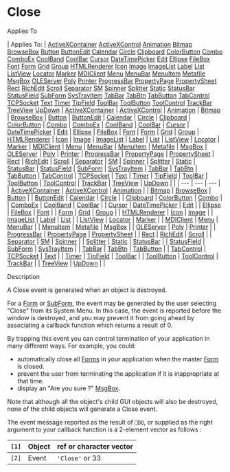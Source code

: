 




<h1 class="heading"><span class="name">Close</span></h1>

Applies To

| Applies To: | [ActiveXContainer](../a-z/activexcontainer.md) [ActiveXControl](../a-z/activexcontrol.md) [Animation](../a-z/animation.md) [Bitmap](../a-z/bitmap.md) [BrowseBox](../a-z/browsebox.md) [Button](../a-z/button.md) [ButtonEdit](../a-z/buttonedit.md) [Calendar](../a-z/calendar.md) [Circle](../a-z/circle.md) [Clipboard](../a-z/clipboard.md) [ColorButton](../a-z/colorbutton.md) [Combo](../a-z/combo.md) [ComboEx](../a-z/comboex.md) [CoolBand](../a-z/coolband.md) [CoolBar](../a-z/coolbar.md) [Cursor](../a-z/cursor.md) [DateTimePicker](../a-z/datetimepicker.md) [Edit](../a-z/edit.md) [Ellipse](../a-z/ellipse.md) [FileBox](../a-z/filebox.md) [Font](../a-z/font.md) [Form](../a-z/form.md) [Grid](../a-z/grid.md) [Group](../a-z/group.md) [HTMLRenderer](../a-z/htmlrenderer.md) [Icon](../a-z/icon.md) [Image](../a-z/image.md) [ImageList](../a-z/imagelist.md) [Label](../a-z/label.md) [List](../a-z/list.md) [ListView](../a-z/listview.md) [Locator](../a-z/locator.md) [Marker](../a-z/marker.md) [MDIClient](../a-z/mdiclient.md) [Menu](../a-z/menu.md) [MenuBar](../a-z/menubar.md) [MenuItem](../a-z/menuitem.md) [Metafile](../a-z/metafile.md) [MsgBox](../a-z/msgbox.md) [OLEServer](../a-z/oleserver.md) [Poly](../a-z/poly.md) [Printer](../a-z/printer.md) [ProgressBar](../a-z/progressbar.md) [PropertyPage](../a-z/propertypage.md) [PropertySheet](../a-z/propertysheet.md) [Rect](../a-z/rect.md) [RichEdit](../a-z/richedit.md) [Scroll](../a-z/scroll.md) [Separator](../a-z/separator.md) [SM](../a-z/sm.md) [Spinner](../a-z/spinner.md) [Splitter](../a-z/splitter.md) [Static](../a-z/static.md) [StatusBar](../a-z/statusbar.md) [StatusField](../a-z/statusfield.md) [SubForm](../a-z/subform.md) [SysTrayItem](../a-z/systrayitem.md) [TabBar](../a-z/tabbar.md) [TabBtn](../a-z/tabbtn.md) [TabButton](../a-z/tabbutton.md) [TabControl](../a-z/tabcontrol.md) [TCPSocket](../a-z/tcpsocket.md) [Text](../a-z/text.md) [Timer](../a-z/timer.md) [TipField](../a-z/tipfield.md) [ToolBar](../a-z/toolbar.md) [ToolButton](../a-z/toolbutton.md) [ToolControl](../a-z/toolcontrol.md) [TrackBar](../a-z/trackbar.md) [TreeView](../a-z/treeview.md) [UpDown](../a-z/updown.md) | [ActiveXContainer](../a-z/activexcontainer.md) | [ActiveXControl](../a-z/activexcontrol.md) | [Animation](../a-z/animation.md) | [Bitmap](../a-z/bitmap.md) | [BrowseBox](../a-z/browsebox.md) | [Button](../a-z/button.md) | [ButtonEdit](../a-z/buttonedit.md) | [Calendar](../a-z/calendar.md) | [Circle](../a-z/circle.md) | [Clipboard](../a-z/clipboard.md) | [ColorButton](../a-z/colorbutton.md) | [Combo](../a-z/combo.md) | [ComboEx](../a-z/comboex.md) | [CoolBand](../a-z/coolband.md) | [CoolBar](../a-z/coolbar.md) | [Cursor](../a-z/cursor.md) | [DateTimePicker](../a-z/datetimepicker.md) | [Edit](../a-z/edit.md) | [Ellipse](../a-z/ellipse.md) | [FileBox](../a-z/filebox.md) | [Font](../a-z/font.md) | [Form](../a-z/form.md) | [Grid](../a-z/grid.md) | [Group](../a-z/group.md) | [HTMLRenderer](../a-z/htmlrenderer.md) | [Icon](../a-z/icon.md) | [Image](../a-z/image.md) | [ImageList](../a-z/imagelist.md) | [Label](../a-z/label.md) | [List](../a-z/list.md) | [ListView](../a-z/listview.md) | [Locator](../a-z/locator.md) | [Marker](../a-z/marker.md) | [MDIClient](../a-z/mdiclient.md) | [Menu](../a-z/menu.md) | [MenuBar](../a-z/menubar.md) | [MenuItem](../a-z/menuitem.md) | [Metafile](../a-z/metafile.md) | [MsgBox](../a-z/msgbox.md) | [OLEServer](../a-z/oleserver.md) | [Poly](../a-z/poly.md) | [Printer](../a-z/printer.md) | [ProgressBar](../a-z/progressbar.md) | [PropertyPage](../a-z/propertypage.md) | [PropertySheet](../a-z/propertysheet.md) | [Rect](../a-z/rect.md) | [RichEdit](../a-z/richedit.md) | [Scroll](../a-z/scroll.md) | [Separator](../a-z/separator.md) | [SM](../a-z/sm.md) | [Spinner](../a-z/spinner.md) | [Splitter](../a-z/splitter.md) | [Static](../a-z/static.md) | [StatusBar](../a-z/statusbar.md) | [StatusField](../a-z/statusfield.md) | [SubForm](../a-z/subform.md) | [SysTrayItem](../a-z/systrayitem.md) | [TabBar](../a-z/tabbar.md) | [TabBtn](../a-z/tabbtn.md) | [TabButton](../a-z/tabbutton.md) | [TabControl](../a-z/tabcontrol.md) | [TCPSocket](../a-z/tcpsocket.md) | [Text](../a-z/text.md) | [Timer](../a-z/timer.md) | [TipField](../a-z/tipfield.md) | [ToolBar](../a-z/toolbar.md) | [ToolButton](../a-z/toolbutton.md) | [ToolControl](../a-z/toolcontrol.md) | [TrackBar](../a-z/trackbar.md) | [TreeView](../a-z/treeview.md) | [UpDown](../a-z/updown.md) |  |
| --- | --- | ---  |
| [ActiveXContainer](../a-z/activexcontainer.md) | [ActiveXControl](../a-z/activexcontrol.md) | [Animation](../a-z/animation.md) |
| [Bitmap](../a-z/bitmap.md) | [BrowseBox](../a-z/browsebox.md) | [Button](../a-z/button.md) |
| [ButtonEdit](../a-z/buttonedit.md) | [Calendar](../a-z/calendar.md) | [Circle](../a-z/circle.md) |
| [Clipboard](../a-z/clipboard.md) | [ColorButton](../a-z/colorbutton.md) | [Combo](../a-z/combo.md) |
| [ComboEx](../a-z/comboex.md) | [CoolBand](../a-z/coolband.md) | [CoolBar](../a-z/coolbar.md) |
| [Cursor](../a-z/cursor.md) | [DateTimePicker](../a-z/datetimepicker.md) | [Edit](../a-z/edit.md) |
| [Ellipse](../a-z/ellipse.md) | [FileBox](../a-z/filebox.md) | [Font](../a-z/font.md) |
| [Form](../a-z/form.md) | [Grid](../a-z/grid.md) | [Group](../a-z/group.md) |
| [HTMLRenderer](../a-z/htmlrenderer.md) | [Icon](../a-z/icon.md) | [Image](../a-z/image.md) |
| [ImageList](../a-z/imagelist.md) | [Label](../a-z/label.md) | [List](../a-z/list.md) |
| [ListView](../a-z/listview.md) | [Locator](../a-z/locator.md) | [Marker](../a-z/marker.md) |
| [MDIClient](../a-z/mdiclient.md) | [Menu](../a-z/menu.md) | [MenuBar](../a-z/menubar.md) |
| [MenuItem](../a-z/menuitem.md) | [Metafile](../a-z/metafile.md) | [MsgBox](../a-z/msgbox.md) |
| [OLEServer](../a-z/oleserver.md) | [Poly](../a-z/poly.md) | [Printer](../a-z/printer.md) |
| [ProgressBar](../a-z/progressbar.md) | [PropertyPage](../a-z/propertypage.md) | [PropertySheet](../a-z/propertysheet.md) |
| [Rect](../a-z/rect.md) | [RichEdit](../a-z/richedit.md) | [Scroll](../a-z/scroll.md) |
| [Separator](../a-z/separator.md) | [SM](../a-z/sm.md) | [Spinner](../a-z/spinner.md) |
| [Splitter](../a-z/splitter.md) | [Static](../a-z/static.md) | [StatusBar](../a-z/statusbar.md) |
| [StatusField](../a-z/statusfield.md) | [SubForm](../a-z/subform.md) | [SysTrayItem](../a-z/systrayitem.md) |
| [TabBar](../a-z/tabbar.md) | [TabBtn](../a-z/tabbtn.md) | [TabButton](../a-z/tabbutton.md) |
| [TabControl](../a-z/tabcontrol.md) | [TCPSocket](../a-z/tcpsocket.md) | [Text](../a-z/text.md) |
| [Timer](../a-z/timer.md) | [TipField](../a-z/tipfield.md) | [ToolBar](../a-z/toolbar.md) |
| [ToolButton](../a-z/toolbutton.md) | [ToolControl](../a-z/toolcontrol.md) | [TrackBar](../a-z/trackbar.md) |
| [TreeView](../a-z/treeview.md) | [UpDown](../a-z/updown.md) |  |


Description


A Close event is generated when an object is destroyed.



For a [Form](../a-z/form.md) or [SubForm](../a-z/subform.md), the event may be generated by the user selecting "Close" from its System Menu. In this case, the event is reported before the window is destroyed, and you may prevent it from going ahead by associating a callback function which returns a result of 0.



By trapping this event you can control termination of your application in many different ways. For example, you could:

- automatically close all [Forms](../a-z/form.md) in your application when the master [Form](../a-z/form.md) is closed.
- prevent the user from terminating the application if it is inappropriate at that time.
- display an "Are you sure ?" [MsgBox](../a-z/msgbox.md).


Note that although all the object's child GUI objects will also be destroyed, none of the child objects will generate a Close event.



The event message reported as the result of `⎕DQ`, or supplied as the right argument to your callback function is a 2-element vector as follows :

| `[1]` | Object | ref or character vector |
| --- | --- | ---  |
| `[2]` | Event | `'Close'` or 33 |




